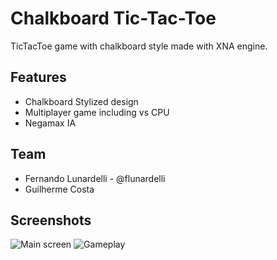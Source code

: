 Chalkboard Tic-Tac-Toe
=============

TicTacToe game with chalkboard style made with XNA engine.

Features
-------

* Chalkboard Stylized design
* Multiplayer game including vs CPU
* Negamax IA

Team
-------
* Fernando Lunardelli - @flunardelli
* Guilherme Costa

Screenshots
-------
![Main screen](https://raw.github.com/flunardelli/Chalkboard-TicTacToe-xna/master/images/main.png)
![Gameplay](https://raw.github.com/flunardelli/Chalkboard-TicTacToe-xna/master/images/gameplay.png)